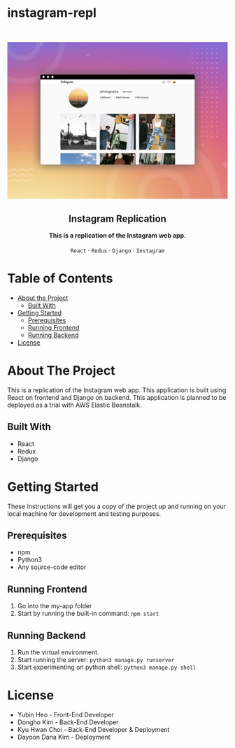 # instagram-repl


<!-- PROJECT LOGO -->
<br />
<p align="center">
<img src="instagram.jp2" alt="preview">
</p>

<h2 align="center">Instagram Replication</h2>

<p align="center">
<strong>This is a replication of the Instagram web app.</strong>
<br />
<br />
<code>React</code>
·
<code>Redux</code>
·
<code>Django</code>
·
<code>Instagram</code>
</p>

<!-- TABLE OF CONTENTS -->
# Table of Contents
* [About the Project](#about-the-project)
  * [Built With](#built-with)
* [Getting Started](#getting-started)
  * [Prerequisites](#prerequisites)
  * [Running Frontend](#running-frontend)
   * [Running Backend](#running-backend)
* [License](#license)

<!-- ABOUT THE PROJECT -->

# About The Project

This is a replication of the Instagram web app. This application is built using React on frontend and Django on backend.
This application is planned to be deployed as a trial with AWS Elastic Beanstalk.

## Built With

* React
* Redux
* Django

<!-- GETTING STARTED -->
# Getting Started
These instructions will get you a copy of the project up and running on your local machine for development and testing purposes.

## Prerequisites
* npm
* Python3
* Any source-code editor

## Running Frontend
1. Go into the my-app folder
2. Start by running the built-in command: `npm start`

## Running Backend
1. Run the virtual environment.
2. Start running the server: `python3 manage.py runserver`
3. Start experimenting on python shell: `python3 manage.py shell`


<!-- LICENSE -->
# License

- Yubin Heo - Front-End Developer
- Dongho Kim - Back-End Developer
- Kyu Hwan Choi - Back-End Developer & Deployment
- Dayoon Dana Kim - Deployment
